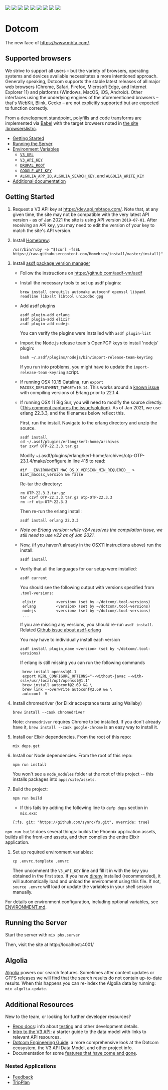 ![](https://github.com/mbta/dotcom/actions/workflows/tests.yml/badge.svg?branch=master)
![](https://github.com/mbta/dotcom/actions/workflows/deploy-prod.yml/badge.svg)
![](https://github.com/mbta/dotcom/actions/workflows/deploy-dev.yml/badge.svg)
![](https://github.com/mbta/dotcom/actions/workflows/deploy-dev-blue.yml/badge.svg)
![](https://github.com/mbta/dotcom/actions/workflows/deploy-dev-green.yml/badge.svg)
![](https://github.com/mbta/dotcom/actions/workflows/docker.yml/badge.svg)
![](https://github.com/mbta/dotcom/actions/workflows/crawler.yml/badge.svg)
![](https://github.com/mbta/dotcom/actions/workflows/report-coverage.yml/badge.svg)
![](https://github.com/mbta/dotcom/actions/workflows/shellcheck.yml/badge.svg)

# Dotcom

The new face of https://www.mbta.com/. 

## Supported browsers 

We strive to support all users – but the variety of browsers, operating systems and devices available necessitates a more intentioned approach. Generally speaking, Dotcom supports the stable latest releases of all major web browsers (Chrome, Safari, Firefox, Microsoft Edge, and Internet Explorer 11) and platforms (Windows, MacOS, iOS, Android). 
Other interfaces using the underlying engines of the aforementioned browsers – that's WebKit, Blink, Gecko – are not explicitly supported but are expected to function correctly.

From a development standpoint, polyfills and code transforms are implemented via [Babel](https://babeljs.io/docs/en/next/babel-preset-env.html#browserslist-integration) with the target browsers noted in [the site .browserslistrc](apps/site/assets/.browserslistrc).


- [Getting Started](#getting-started)
- [Running the Server](#running-the-server)
- [Environment Variables](docs/ENVIRONMENT.md)
    - [`V3_URL`](docs/ENVIRONMENT.md#v3_url)
    - [`V3_API_KEY`](docs/ENVIRONMENT.md#v3_api_key)
    - [`DRUPAL_ROOT`](docs/ENVIRONMENT.md#drupal_root)
    - [`GOOGLE_API_KEY`](docs/ENVIRONMENT.md#google_api_key)
    - [`ALGOLIA_APP_ID`, `ALGOLIA_SEARCH_KEY`, and `ALGOLIA_WRITE_KEY`](docs/ENVIRONMENT.md#algolia_app_id-algolia_search_key-and-algolia_write_key)
- [Additional documentation](#additional-documentation)

## Getting Started

1. Request a V3 API key at https://dev.api.mbtace.com/. Note that, at
any given time, the site may not be compatible with the very latest API version - as of Jan 2021 the site is using API version `2019-07-01`. After receiving an API key, you may need to edit the version of your key to match the site's API version.

1. Install [Homebrew](https://docs.brew.sh/Installation.html):
    ```
    /usr/bin/ruby -e "$(curl -fsSL https://raw.githubusercontent.com/Homebrew/install/master/install)"
    ```

1. Install [asdf package version manager](https://github.com/asdf-vm/asdf)
   * Follow the instructions on https://github.com/asdf-vm/asdf
   * Install the necessary tools to set up asdf plugins:

     ```
     brew install coreutils automake autoconf openssl libyaml readline libxslt libtool unixodbc gpg
     ```

   * Add asdf plugins

     ```
     asdf plugin-add erlang
     asdf plugin-add elixir
     asdf plugin-add nodejs
     ```
     You can verify the plugins were installed with `asdf plugin-list`

   * Import the Node.js release team's OpenPGP keys to install 'nodejs' plugin:

     ```
     bash ~/.asdf/plugins/nodejs/bin/import-release-team-keyring
     ```

     If you run into problems, you might have to update the `import-release-team-keyring` script.

   * If running OSX 10.15 Catalina, run `export MACOSX_DEPLOYMENT_TARGET=10.14`.
     This works around a [known issue](https://github.com/asdf-vm/asdf-erlang/issues/116)
     with compiling versions of Erlang prior to 22.1.4.

   * If running OSX 11 Big Sur, you will need to modify the source directly.
     ([This comment captures the issue/solution](https://github.com/asdf-vm/asdf-erlang/issues/161#issuecomment-731558207)). As of Jan 2021, we use erlang 22.3.3, and the filenames below reflect this.

     First, run the install. Navigate to the erlang directory and unzip the source.

     ```
     asdf install
     cd ~/.asdf/plugins/erlang/kerl-home/archives
     tar zxvf OTP-22.3.3.tar.gz
     ```
     Modify ~/.asdf/plugins/erlang/kerl-home/archives/otp-OTP-23.1.4/make/configure.in line 415 to read:
     ```
     #if __ENVIRONMENT_MAC_OS_X_VERSION_MIN_REQUIRED__ > $int_macosx_version && false
     ```
     Re-tar the directory:
     ```
     rm OTP-22.3.3.tar.gz
     tar czvf OTP-22.3.3.tar.gz otp-OTP-22.3.3
     rm -rf otp-OTP-22.3.3
     ```
     Then re-run the erlang install:
     ```
     asdf install erlang 22.3.3
     ```
   
   * _Note on Erlang version:  while v24 resolves the compilation issue, we still need to use v22 as of Jan 2021._

   * Now, (if you haven't already in the OSX11 instructions above) run the install:

     ```
     asdf install
     ```

   * Verify that all the languages for our setup were installed:

     ```
     asdf current
     ```

     You should see the following output with versions specified from `.tool-versions`:

     ```
      elixir         <version> (set by ~/dotcom/.tool-versions)
      erlang         <version> (set by ~/dotcom/.tool-versions)
      nodejs         <version> (set by ~/dotcom/.tool-versions)
      ...
     ```

     If you are missing any versions, you should re-run `asdf install`. Related [Github issue about asdf-erlang](https://github.com/asdf-vm/asdf-erlang/issues/57)

     You may have to individually install each version
     ```
     asdf install plugin_name <version> (set by ~/dotcom/.tool-versions)
     ```

     If erlang is still missing you can run the following commands
     ```
      brew install openssl@1.1
      export KERL_CONFIGURE_OPTIONS="--without-javac --with-ssl=/usr/local/opt/openssl@1.1"
      brew install autoconf@2.69 && \
      brew link --overwrite autoconf@2.69 && \
      autoconf -V
     ```

1. Install chromedriver (for Elixir acceptance tests using Wallaby)
    ```
    brew install --cask chromedriver
    ```
   Note: `chromedriver` requires Chrome to be installed. If you don't already
   have it, `brew install --cask google-chrome` is an easy way to install it.

1. Install our Elixir dependencies. From the root of this repo:
    ```
    mix deps.get
    ```


1. Install our Node dependencies. From the root of this repo:
    ```
    npm run install
    ```
    You won't see a `node_modules` folder at the root of this project -- this installs packages into `apps/site/assets`.

1.  Build the project:
    ```
    npm run build
    ```
    * If this fails try adding the following line to `defp deps` section in `mix.exs`:
    ```
    {:fs, git: "https://github.com/synrc/fs.git", override: true}
    ```

  `npm run build` does several things: builds the Phoenix application assets, builds all the front-end assets, and then compiles the entire Elixir application.

1. Set up required environment variables:
    ```
    cp .envrc.template .envrc
    ```
   Then uncomment the `V3_API_KEY` line and fill it in with the key you obtained
   in the first step. If you have [direnv] installed (recommended), it will automatically load
   and unload the environment using this file. If not, `source .envrc` will load
   or update the variables in your shell session manually.

[direnv]: https://github.com/direnv/direnv

For details on environment configuration, including optional variables, see
[ENVIRONMENT.md](docs/ENVIRONMENT.md).

## Running the Server

Start the server with `mix phx.server`

Then, visit the site at http://localhost:4001/

## Algolia

[Algolia](https://www.algolia.com) powers our search features. Sometimes after content updates or GTFS releases we will find that the search results do not contain up-to-date results. When this happens you can re-index the Algolia data by running: `mix algolia.update`.

## Additional Resources

New to the team, or looking for further developer resources?
- [Repo docs](docs): info about [testing](docs/TESTING.md) and other development details.
- [Intro to the V3 API](https://github.com/mbta/wiki/blob/master/api/intro.md): a starter guide to the data model with links to relevant API resources.
- [Dotcom Engineering Guide](https://docs.google.com/document/d/1Vg-8-APtBk7JYuj0TgWvcrWjU5mEA9vCk58aaJgq02Q/edit): a more comprehensive look at the Dotcom ecosystem, the V3 API Data Model, and other project info.
- Documentation for some [features that have come and gone](docs/SeasonalFeatures.md).

### Nested Applications

- [Feedback](apps/feedback/README.md)
- [TripPlan](apps/trip_plan/README.md)
